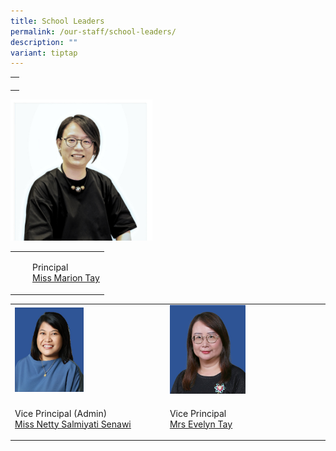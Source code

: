 ```yaml
---
title: School Leaders
permalink: /our-staff/school-leaders/
description: ""
variant: tiptap
---
```

<table><tbody><tr><td rowspan="1" colspan="1"><p></p></td></tr></tbody></table><div class="isomer-image-wrapper"><img style="width: 45%;" height="auto" width="100%" alt="" src="/images/Miss_Marion_Tay___no_flares__fringe_removed.png"></div><table><tbody><tr><td rowspan="1" colspan="1"><p></p></td><td rowspan="1" colspan="1"><p></p></td><td rowspan="1" colspan="1"><p>Principal<br><a href="mailto:marion_tay@schools.gov.sg" rel="noopener noreferrer" target="_blank"><u>Miss Marion Tay</u></a></p></td></tr></tbody></table><table><tbody><tr><td rowspan="1" colspan="1"><div class="isomer-image-wrapper"><img style="width: 50%;" height="auto" width="100%" src="/images/vpa.jpeg"></div></td><td rowspan="1" colspan="1"><p></p></td><td rowspan="1" colspan="1"><div class="isomer-image-wrapper"><img style="width: 50%;" height="auto" width="100%" src="/images/Mrs%20Evelyn%20Tay.jpeg"></div></td></tr><tr><td rowspan="1" colspan="1"><p>Vice Principal (Admin)<br><a href="mailto:netty_salmiyati_senawi@schools.gov.sg" rel="noopener noreferrer" target="_blank"><u>Miss Netty Salmiyati Senawi</u></a></p></td><td rowspan="1" colspan="1"><p></p></td><td rowspan="1" colspan="1"><p>Vice Principal<br><a href="mailto:evelyn_goh@schools.gov.sg" rel="noopener noreferrer" target="_blank"><u>Mrs Evelyn Tay</u></a></p></td></tr></tbody></table><p></p>